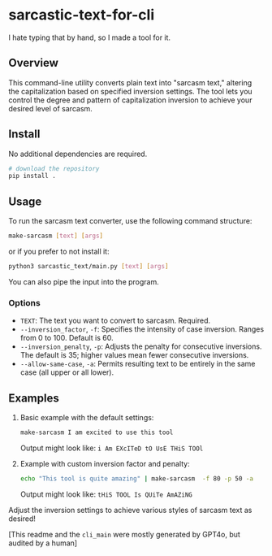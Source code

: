 # sarcastic-text-for-cli
I hate typing that by hand, so I made a tool for it.

## Overview
This command-line utility converts plain text into "sarcasm text," altering the capitalization based on specified inversion settings. The tool lets you control the degree and pattern of capitalization inversion to achieve your desired level of sarcasm.

## Install
No additional dependencies are required.
```bash
# download the repository
pip install .
```

## Usage

To run the sarcasm text converter, use the following command structure:
```bash
make-sarcasm [text] [args]
```
or if you prefer to not install it:
```bash
python3 sarcastic_text/main.py [text] [args]
```
You can also pipe the input into the program.

### Options

- `TEXT`: The text you want to convert to sarcasm. Required.
- `--inversion_factor`, `-f`: Specifies the intensity of case inversion. Ranges from 0 to 100. Default is 60.
- `--inversion_penalty`, `-p`: Adjusts the penalty for consecutive inversions. The default is 35; higher values mean fewer consecutive inversions.
- `--allow-same-case`, `-a`: Permits resulting text to be entirely in the same case (all upper or all lower).

## Examples

1. Basic example with the default settings:
    ```bash
    make-sarcasm I am excited to use this tool
    ```
    Output might look like: `i Am EXcITeD tO UsE THiS TOOl`

2. Example with custom inversion factor and penalty:
    ```bash
    echo "This tool is quite amazing" | make-sarcasm  -f 80 -p 50 -a
    ```
    Output might look like: `tHiS TOOL Is QUiTe AmAZiNG`

Adjust the inversion settings to achieve various styles of sarcasm text as desired!

[This readme and the `cli_main` were mostly generated by GPT4o, but audited by a human]
